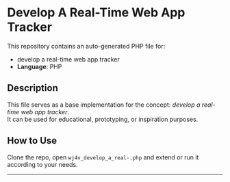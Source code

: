 # Develop A Real-Time Web App Tracker

This repository contains an auto-generated PHP file for:

- develop a real-time web app tracker
- **Language**: PHP

## Description

This file serves as a base implementation for the concept: *develop a real-time web app tracker*.  
It can be used for educational, prototyping, or inspiration purposes.

## How to Use

Clone the repo, open `wj4v_develop_a_real-.php` and extend or run it according to your needs.

---


